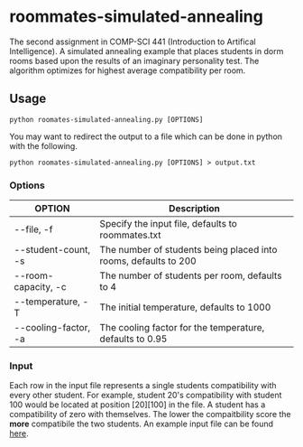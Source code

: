 # roommates-simulated-annealing
The second assignment in COMP-SCI 441 (Introduction to Artifical Intelligence). A simulated annealing example that places students in dorm rooms based upon the results of an imaginary personality test. The algorithm optimizes for highest average compatibility per room. 

## Usage 
`python roomates-simulated-annealing.py [OPTIONS]`

You may want to redirect the output to a file which can be done in python with the following. 

`python roomates-simulated-annealing.py [OPTIONS] > output.txt`

### Options

|     OPTION    |                      Description                 |
| ------------- | ------------------------------------------------ | 
| --file, -f    | Specify the input file, defaults to roommates.txt|
| --student-count, -s  | The number of students being placed into rooms, defaults to 200  |
| --room-capacity, -c  | The number of students per room, defaults to 4 |
| --temperature, -T  | The initial temperature, defaults to 1000 |
| --cooling-factor, -a  | The cooling factor for the temperature, defaults to 0.95 |

### Input
Each row in the input file represents a single students compatibility with every other student. For example, student 20's compatibility with student 100 would be located at position [20][100] in the file. A student has a compatibility of zero with themselves. The lower the compaitbility score the **more** compatibile the two students. An example input file can be found [here](https://github.com/Andrew-Bellas/roommates-simulated-annealing/blob/main/roommates.txt). 

